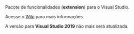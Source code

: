 Pacote de funcionalidades (**extension**) para o Visual Studio.

Acesse o [Wiki](https://github.com/wilsade/WSPack/wiki) para mais informações.

A versão para **Visual Studio 2019** não mais será atualizada.
